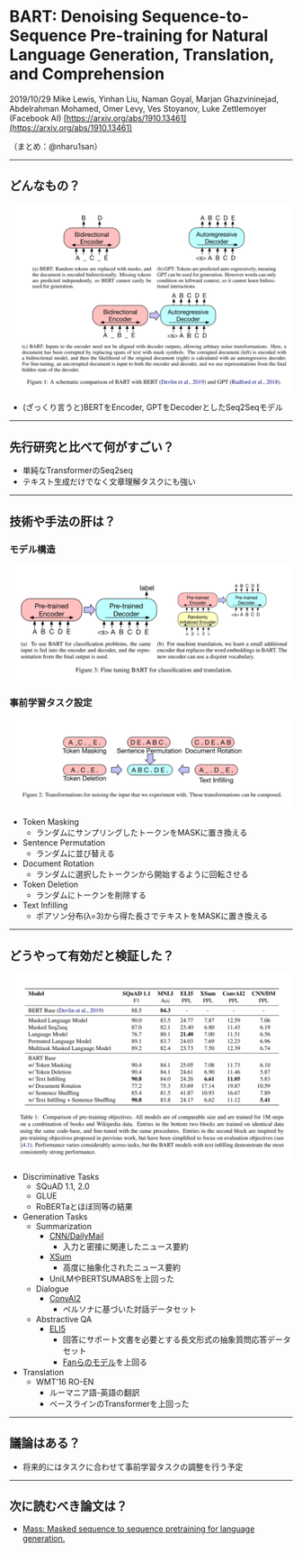 BART: Denoising Sequence-to-Sequence Pre-training for Natural Language Generation, Translation, and Comprehension
===

2019/10/29 Mike Lewis, Yinhan Liu, Naman Goyal, Marjan Ghazvininejad, Abdelrahman Mohamed, Omer Levy, Ves Stoyanov, Luke Zettlemoyer (Facebook AI)
[https://arxiv.org/abs/1910.13461](https://arxiv.org/abs/1910.13461)

（まとめ：@nharu1san）

---

## どんなもの？
![](./arxiv_1910.13461/fig1.png)
- (ざっくり言うと)BERTをEncoder, GPTをDecoderとしたSeq2Seqモデル

---

## 先行研究と比べて何がすごい？
- 単純なTransformerのSeq2seq
- テキスト生成だけでなく文章理解タスクにも強い

---

## 技術や手法の肝は？
### モデル構造
![](./arxiv_1910.13461/fig3.png)


### 事前学習タスク設定
![](./arxiv_1910.13461/fig2.png)
- Token Masking
  - ランダムにサンプリングしたトークンをMASKに置き換える
- Sentence Permutation
  - ランダムに並び替える
- Document Rotation
  - ランダムに選択したトークンから開始するように回転させる
- Token Deletion
  - ランダムにトークンを削除する
- Text Infilling
  - ポアソン分布(λ=3)から得た長さでテキストをMASKに置き換える

---

## どうやって有効だと検証した？
![](./arxiv_1910.13461/table1.png)
- Discriminative Tasks
  - SQuAD 1.1, 2.0
  - GLUE
  - RoBERTaとほぼ同等の結果
- Generation Tasks
  - Summarization
    - [CNN/DailyMail](https://cs.nyu.edu/~kcho/DMQA/)
      - 入力と密接に関連したニュース要約
    - [XSum](https://github.com/EdinburghNLP/XSum)
      - 高度に抽象化されたニュース要約
    - UniLMやBERTSUMABSを上回った
  - Dialogue
    - [ConvAI2](http://convai.io/)
      - ペルソナに基づいた対話データセット
  - Abstractive QA
    - [ELI5](https://facebookresearch.github.io/ELI5/)
      - 回答にサポート文書を必要とする長文形式の抽象質問応答データセット
      - [Fanらのモデル](https://arxiv.org/abs/1907.09190)を上回る
- Translation
  - WMT’16 RO-EN
    - ルーマニア語-英語の翻訳
    - ベースラインのTransformerを上回った

---

## 議論はある？
- 将来的にはタスクに合わせて事前学習タスクの調整を行う予定

---

## 次に読むべき論文は？
- [Mass: Masked sequence to sequence pretraining for language generation.](https://arxiv.org/abs/1905.02450)
